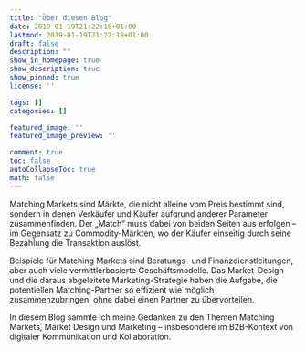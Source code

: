 ```yaml
---
title: "Über diesen Blog"
date: 2019-01-19T21:22:18+01:00
lastmod: 2019-01-19T21:22:18+01:00
draft: false
description: ""
show_in_homepage: true
show_description: true
show_pinned: true
license: ''

tags: []
categories: []

featured_image: ''
featured_image_preview: ''

comment: true
toc: false
autoCollapseToc: true
math: false
---
```


Matching Markets sind Märkte, die nicht alleine vom Preis bestimmt sind, sondern in denen Verkäufer und Käufer aufgrund anderer Parameter zusammenfinden. Der „Match“ muss dabei von beiden Seiten aus erfolgen – im Gegensatz zu Commodity-Märkten, wo der Käufer einseitig durch seine Bezahlung die Transaktion auslöst. 

Beispiele für Matching Markets sind Beratungs- und Finanzdienstleitungen, aber auch viele vermittlerbasierte Geschäftsmodelle. Das Market-Design und die daraus abgeleitete Marketing-Strategie haben die Aufgabe, die potentiellen Matching-Partner so effizient wie möglich zusammenzubringen, ohne dabei einen Partner zu übervorteilen.

In diesem Blog sammle ich meine Gedanken zu den Themen Matching Markets, Market Design und Marketing – insbesondere im B2B-Kontext von digitaler Kommunikation und Kollaboration.